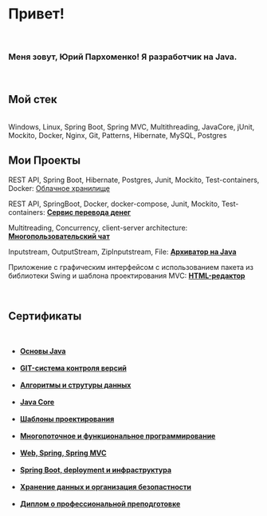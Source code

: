 <h1> Привет! </h1>
<br>
<h3>Меня зовут, <b>Юрий Пархоменко!</b> Я разработчик на Java.</h3>
<br>
<h2>Мой стек</h2>
<br>
Windows, Linux, Spring Boot, Spring MVC, Multithreading, JavaCore, jUnit, Mockito, Docker, Nginx, Git, Patterns, Hibernate, MySQL, Postgres
<br>
<h2>Мои Проекты</h2>
<p>REST API, Spring Boot, Hibernate, Postgres, Junit, Mockito, Test-containers, Docker: <a href="https://github.com/YriiParhom/cloud-service">Облачное хранилище</a></p>
<p>REST API, SpringBoot, Docker, docker-compose, Junit, Mockito, Test-containers: <a href="https://github.com/YriiParhom/money-transfer-service.git"><b>Сервис перевода денег</b></a><p/>
<p>Multitreading, Concurrency, client-server architecture: <a href="https://github.com/YriiParhom/ConsoleChat.git"><b>Многопользовательский чат</b></a><p/>
<p>Inputstream, OutputStream, ZipInputstream, File: <a href="https://github.com/YriiParhom/Archiver.git"><b>Архиватор на Java</b></a><p/>
<p>Приложение с графическим интерфейсом с использованием пакета из библиотеки Swing и шаблона проектирования MVC: <a href="https://github.com/YriiParhom/html-editor.git"><b>HTML-редактор</b></a><p/>
<br>
<h2>Сертификаты</h2>
<br>
<ul>
  <li><a href="https://github.com/YriiParhom/YriiParhom/blob/main/%D0%BE%D1%81%D0%BD%D0%BE%D0%B2%D1%8B%20java.pdf"><b>Основы Java</b></a></li>
  <br>
  <li><a href="https://github.com/YriiParhom/YriiParhom/blob/main/git.pdf"><b>GIT-система контроля версий</b></a></li>
  <br>
  <li><a href="https://github.com/YriiParhom/YriiParhom/blob/main/alhoritms.pdf"><b>Алгоритмы и струтуры данных</b></a></li>
  <br>
  <li><a href="https://github.com/YriiParhom/YriiParhom/blob/main/java_core.pdf"><b>Java Core</b></a></li>
  <br>
  <li><a href="https://github.com/YriiParhom/YriiParhom/blob/main/patterns.pdf"><b>Шаблоны проектирования</b></a></li>
  <br>
  <li><a href="https://github.com/YriiParhom/YriiParhom/blob/main/multithreading.pdf"><b>Многопоточное и функциональное программирование</b></a></li>
  <br>
  <li><a href="https://github.com/YriiParhom/YriiParhom/blob/main/SpringMWC.pdf"><b>Web, Spring, Spring MVC</b></a></li>
  <br>
  <li><a href="https://github.com/YriiParhom/YriiParhom/blob/main/Spring%20Boot.pdf"><b>Spring Boot, deployment и инфраструктура</b></a></li>
  <br>
  <li><a href="https://github.com/YriiParhom/YriiParhom/blob/main/database.pdf"><b>Хранение данных и организация безопастности</b></a></li>
  <br>
  <li><a href="https://github.com/YriiParhom/YriiParhom/blob/main/diploma.pdf"><b>Диплом о профессиональной преподготовке</b></a></li>
</ul>
